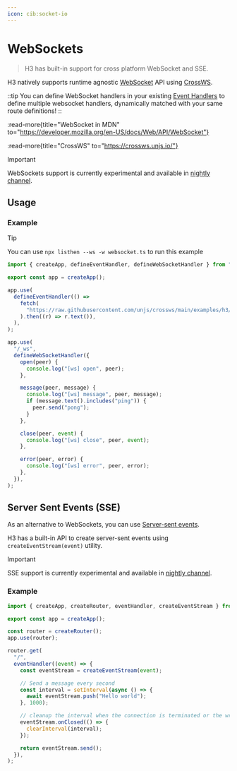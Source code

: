 ```yaml
---
icon: cib:socket-io
---
```


# WebSockets

> H3 has built-in support for cross platform WebSocket and SSE.

H3 natively supports runtime agnostic [WebSocket](https://developer.mozilla.org/en-US/docs/Web/API/WebSocket) API using [CrossWS](https://crossws.unjs.io/).

::tip
You can define WebSocket handlers in your existing [Event Handlers](/guide/event-handler) to define multiple websocket handlers, dynamically matched with your same route definitions!
::

:read-more{title="WebSocket in MDN" to="https://developer.mozilla.org/en-US/docs/Web/API/WebSocket"}

:read-more{title="CrossWS" to="https://crossws.unjs.io/"}

> [!IMPORTANT]
> WebSockets support is currently experimental and available in [nightly channel](/guide/nightly).

## Usage

### Example

> [!TIP]
> You can use `npx listhen --ws -w websocket.ts` to run this example

<!-- automd:file code src="../../examples/websocket.ts" -->

```ts [websocket.ts]
import { createApp, defineEventHandler, defineWebSocketHandler } from "h3";

export const app = createApp();

app.use(
  defineEventHandler(() =>
    fetch(
      "https://raw.githubusercontent.com/unjs/crossws/main/examples/h3/public/index.html",
    ).then((r) => r.text()),
  ),
);

app.use(
  "/_ws",
  defineWebSocketHandler({
    open(peer) {
      console.log("[ws] open", peer);
    },

    message(peer, message) {
      console.log("[ws] message", peer, message);
      if (message.text().includes("ping")) {
        peer.send("pong");
      }
    },

    close(peer, event) {
      console.log("[ws] close", peer, event);
    },

    error(peer, error) {
      console.log("[ws] error", peer, error);
    },
  }),
);

```

<!-- /automd -->

## Server Sent Events (SSE)

As an alternative to WebSockets, you can use [Server-sent events](https://developer.mozilla.org/en-US/docs/Web/API/Server-sent_events).

H3 has a built-in API to create server-sent events using `createEventStream(event)` utility.

> [!IMPORTANT]
> SSE support is currently experimental and available in [nightly channel](/guide/nightly).

### Example

<!-- automd:file code src="../../examples/server-sent-events.ts" -->

```ts [server-sent-events.ts]
import { createApp, createRouter, eventHandler, createEventStream } from "h3";

export const app = createApp();

const router = createRouter();
app.use(router);

router.get(
  "/",
  eventHandler((event) => {
    const eventStream = createEventStream(event);

    // Send a message every second
    const interval = setInterval(async () => {
      await eventStream.push("Hello world");
    }, 1000);

    // cleanup the interval when the connection is terminated or the writer is closed
    eventStream.onClosed(() => {
      clearInterval(interval);
    });

    return eventStream.send();
  }),
);

```

<!-- /automd -->
